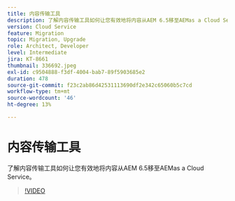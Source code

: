 ```yaml
---
title: 内容传输工具
description: 了解内容传输工具如何让您有效地将内容从AEM 6.5移至AEMas a Cloud Service。
version: Cloud Service
feature: Migration
topic: Migration, Upgrade
role: Architect, Developer
level: Intermediate
jira: KT-8661
thumbnail: 336692.jpeg
exl-id: c9504888-f3df-4004-bab7-89f5903685e2
duration: 478
source-git-commit: f23c2ab86d42531113690df2e342c65060b5c7cd
workflow-type: tm+mt
source-wordcount: '46'
ht-degree: 13%

---
```


# 内容传输工具

了解内容传输工具如何让您有效地将内容从AEM 6.5移至AEMas a Cloud Service。

>[!VIDEO](https://video.tv.adobe.com/v/336692?quality=12&learn=on)
